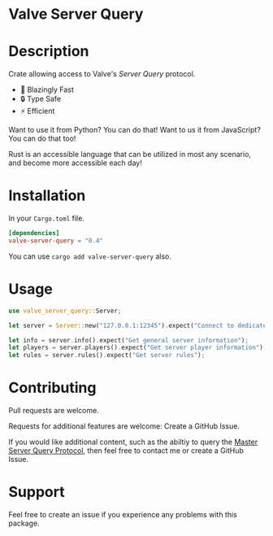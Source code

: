 # Valve Server Query

# Description

Crate allowing access to Valve's _Server Query_ protocol.

- :rocket: Blazingly Fast
- :lock: Type Safe
- :zap: Efficient

Want to use it from Python? You can do that!
Want to us it from JavaScript? You can do that too!

Rust is an accessible language that can be utilized in most any scenario, and become more accessible each day!

# Installation

In your `Cargo.toml` file.

```toml
[dependencies]
valve-server-query = "0.4"
```

You can use `cargo add valve-server-query` also.

# Usage

```rust
use valve_server_query::Server;

let server = Server::new("127.0.0.1:12345").expect("Connect to dedicated server running Valve game");

let info = server.info().expect("Get general server information");
let players = server.players().expect("Get server player information");
let rules = server.rules().expect("Get server rules");
```

# Contributing

Pull requests are welcome.

Requests for additional features are welcome: Create a GitHub Issue.

If you would like additional content, such as the abiltiy to query the [Master Server Query Protocol](https://developer.valvesoftware.com/wiki/Master_Server_Query_Protocol), then feel free to contact me or create a GitHub Issue.

# Support

Feel free to create an issue if you experience any problems with this package.
